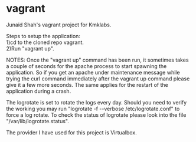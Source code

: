 # vagrant
Junaid Shah's vagrant project for Kmklabs. 

Steps to setup the application:    
1)cd to the cloned repo vagrant.  
2)Run "vagrant up".  

NOTES: 
Once the "vagrant up" command has been run, it sometimes takes a couple of seconds for the apache process to start spawning the application. So if you get an apache under maintenance message while trying the curl command immediately after the vagrant up command please give it a few more seconds. The same applies for the restart of the application during a crash. 

The logrotate is set to rotate the logs every day. Should you need to verify the working you may run "logrotate -f --verbose /etc/logrotate.conf" to force a log rotate. To check the status of logrotate please look into the file "/var/lib/logrotate.status". 

The provider I have used for this project is Virtualbox. 
